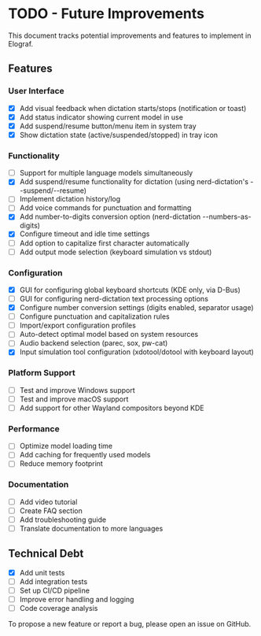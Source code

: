 # TODO - Future Improvements

This document tracks potential improvements and features to implement in Elograf.

## Features

### User Interface

- [x] Add visual feedback when dictation starts/stops (notification or toast)
- [x] Add status indicator showing current model in use
- [x] Add suspend/resume button/menu item in system tray
- [x] Show dictation state (active/suspended/stopped) in tray icon

### Functionality

- [ ] Support for multiple language models simultaneously
- [x] Add suspend/resume functionality for dictation (using nerd-dictation's --suspend/--resume)
- [ ] Implement dictation history/log
- [ ] Add voice commands for punctuation and formatting
- [x] Add number-to-digits conversion option (nerd-dictation --numbers-as-digits)
- [x] Configure timeout and idle time settings
- [ ] Add option to capitalize first character automatically
- [ ] Add output mode selection (keyboard simulation vs stdout)

### Configuration

- [x] GUI for configuring global keyboard shortcuts (KDE only, via D-Bus)
- [ ] GUI for configuring nerd-dictation text processing options
- [x] Configure number conversion settings (digits enabled, separator usage)
- [ ] Configure punctuation and capitalization rules
- [ ] Import/export configuration profiles
- [ ] Auto-detect optimal model based on system resources
- [ ] Audio backend selection (parec, sox, pw-cat)
- [x] Input simulation tool configuration (xdotool/dotool with keyboard layout)

### Platform Support

- [ ] Test and improve Windows support
- [ ] Test and improve macOS support
- [ ] Add support for other Wayland compositors beyond KDE

### Performance

- [ ] Optimize model loading time
- [ ] Add caching for frequently used models
- [ ] Reduce memory footprint

### Documentation

- [ ] Add video tutorial
- [ ] Create FAQ section
- [ ] Add troubleshooting guide
- [ ] Translate documentation to more languages

## Technical Debt

- [x] Add unit tests
- [ ] Add integration tests
- [ ] Set up CI/CD pipeline
- [ ] Improve error handling and logging
- [ ] Code coverage analysis

To propose a new feature or report a bug, please open an issue on GitHub.

